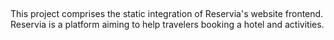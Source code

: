 ##

This project comprises the static integration of Reservia's website frontend.
Reservia is a platform aiming to help travelers booking a hotel and activities.

##